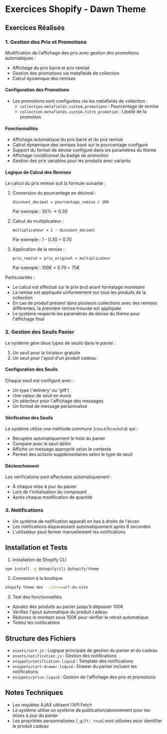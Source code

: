 # Exercices Shopify - Dawn Theme

## Exercices Réalisés

### 1. Gestion des Prix et Promotions
Modification de l'affichage des prix avec gestion des promotions automatiques :
- Affichage du prix barré et prix remisé
- Gestion des promotions via metafields de collection
- Calcul dynamique des remises

#### Configuration des Promotions
- Les promotions sont configurées via les metafields de collection :
  - `collection.metafields.custom.promotions` : Pourcentage de remise
  - `collection.metafields.custom.titre_promotion` : Libellé de la promotion

#### Fonctionnalités
- Affichage automatique du prix barré et du prix remisé
- Calcul dynamique des remises basé sur le pourcentage configuré
- Support du format de devise configuré dans les paramètres du thème
- Affichage conditionnel du badge de promotion
- Gestion des prix variables pour les produits avec variants

#### Logique de Calcul des Remises
Le calcul du prix remisé suit la formule suivante :

1. Conversion du pourcentage en décimal :
   ```
   discount_decimal = pourcentage_remise / 100
   ```
   Par exemple : 30% → 0.30

2. Calcul du multiplicateur :
   ```
   multiplicateur = 1 - discount_decimal
   ```
   Par exemple : 1 - 0.30 = 0.70

3. Application de la remise :
   ```
   prix_remisé = prix_original × multiplicateur
   ```
   Par exemple : 100€ × 0.70 = 70€

Particularités :
- Le calcul est effectué sur le prix brut avant formatage monétaire
- La remise est appliquée uniformément sur tous les produits de la collection
- En cas de produit présent dans plusieurs collections avec des remises différentes, 
  la première remise trouvée est appliquée
- Le système respecte les paramètres de devise du thème pour l'affichage final

### 2. Gestion des Seuils Panier
Le système gère deux types de seuils dans le panier :
1. Un seuil pour la livraison gratuite
2. Un seuil pour l'ajout d'un produit cadeau

#### Configuration des Seuils
Chaque seuil est configuré avec :
- Un type ('delivery' ou 'gift')
- Une valeur de seuil en euros
- Un sélecteur pour l'affichage des messages
- Un format de message personnalisé

#### Vérification des Seuils
Le système utilise une méthode commune (`checkThreshold`) qui :
- Récupère automatiquement le total du panier
- Compare avec le seuil défini
- Affiche un message approprié selon le contexte
- Permet des actions supplémentaires selon le type de seuil

#### Déclenchement
Les vérifications sont effectuées automatiquement :
- À chaque mise à jour du panier
- Lors de l'initialisation du composant
- Après chaque modification de quantité

### 3. Notifications
- Un système de notification apparaît en bas à droite de l'écran
- Les notifications disparaissent automatiquement après 6 secondes
- L'utilisateur peut fermer manuellement les notifications


## Installation et Tests

1. Installation de Shopify CLI
```bash
npm install -g @shopify/cli @shopify/theme
```

2. Connexion à la boutique
```bash
shopify theme dev --store=url-du-site
```

3. Test des fonctionnalités
- Ajoutez des produits au panier jusqu'à dépasser 100€
- Vérifiez l'ajout automatique du produit cadeau
- Réduisez le montant sous 100€ pour vérifier le retrait automatique
- Testez les notifications

## Structure des Fichiers
- `assets/cart.js` : Logique principale de gestion du panier et du cadeau
- `assets/notification.js` : Gestion des notifications
- `snippets/notification.liquid` : Template des notifications
- `snippets/cart-drawer.liquid` : Drawer du panier incluant les notifications
- `snippets/price.liquid` : Gestion de l'affichage des prix et promotions

## Notes Techniques
- Les requêtes AJAX utilisent l'API Fetch
- Le système utilise un système de publication/abonnement pour les mises à jour du panier
- Les propriétés personnalisées (`_gift: true`) sont utilisées pour identifier le produit cadeau
